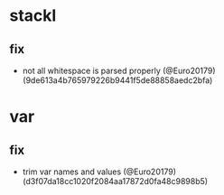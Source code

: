# stackl

## fix

* not all whitespace is parsed properly (@Euro20179) (9de613a4b765979226b9441f5de88858aedc2bfa)


# var

## fix

* trim var names and values (@Euro20179) (d3f07da18cc1020f2084aa17872d0fa48c9898b5)


